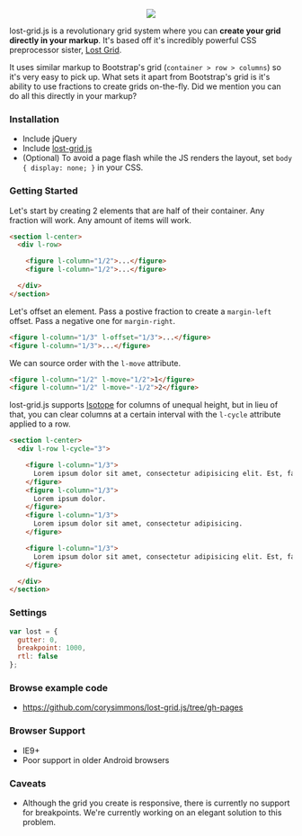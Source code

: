 <p align="center">
  <img src="http://corysimmons.github.io/lost-grid.js/lost-grid.js.svg">
</p>

lost-grid.js is a revolutionary grid system where you can **create your grid directly in your markup**. It's based off it's incredibly powerful CSS preprocessor sister, [Lost Grid](https://github.com/corysimmons/lost).

It uses similar markup to Bootstrap's grid (`container > row > columns`) so it's very easy to pick up. What sets it apart from Bootstrap's grid is it's ability to use fractions to create grids on-the-fly. Did we mention you can do all this directly in your markup?


### Installation
- Include jQuery
- Include [lost-grid.js](lost-grid.js)
- (Optional) To avoid a page flash while the JS renders the layout, set `body { display: none; }` in your CSS.


### Getting Started
Let's start by creating 2 elements that are half of their container. Any fraction will work. Any amount of items will work.

```html
<section l-center>
  <div l-row>

    <figure l-column="1/2">...</figure>
    <figure l-column="1/2">...</figure>

  </div>
</section>
```

Let's offset an element. Pass a postive fraction to create a `margin-left` offset. Pass a negative one for `margin-right`.

```html
<figure l-column="1/3" l-offset="1/3">...</figure>
<figure l-column="1/3">...</figure>
```

We can source order with the `l-move` attribute.

```html
<figure l-column="1/2" l-move="1/2">1</figure>
<figure l-column="1/2" l-move="-1/2">2</figure>
```

lost-grid.js supports [Isotope](http://isotope.metafizzy.co/) for columns of unequal height, but in lieu of that, you can clear columns at a certain interval with the `l-cycle` attribute applied to a row.

```html
<section l-center>
  <div l-row l-cycle="3">

    <figure l-column="1/3">
      Lorem ipsum dolor sit amet, consectetur adipisicing elit. Est, facilis.
    </figure>
    <figure l-column="1/3">
      Lorem ipsum dolor.
    </figure>
    <figure l-column="1/3">
      Lorem ipsum dolor sit amet, consectetur adipisicing.
    </figure>

    <figure l-column="1/3">
      Lorem ipsum dolor sit amet, consectetur adipisicing elit. Est, facilis.
    </figure>

  </div>
</section>
```


### Settings
```javascript
var lost = {
  gutter: 0,
  breakpoint: 1000,
  rtl: false
};
```


### Browse example code
- https://github.com/corysimmons/lost-grid.js/tree/gh-pages


### Browser Support
- IE9+
- Poor support in older Android browsers


### Caveats
- Although the grid you create is responsive, there is currently no support for breakpoints. We're currently working on an elegant solution to this problem.
